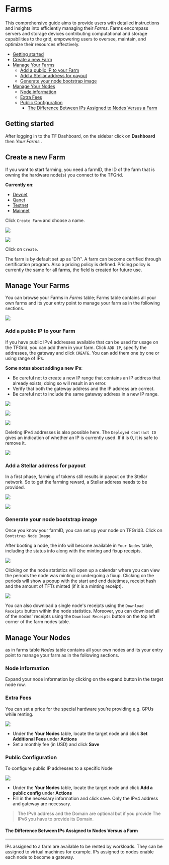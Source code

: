 # Farms  <!-- omit from toc -->

This comprehensive guide aims to provide users with detailed instructions and insights into efficiently managing their *Farms*. Farms encompass servers and storage devices contributing computational and storage capabilities to the grid, empowering users to oversee, maintain, and optimize their resources effectively.

- [Getting started](#getting-started)
- [Create a new Farm](#create-a-new-farm)
- [Manage Your Farms](#manage-your-farms)
  - [Add a public IP to your Farm](#add-a-public-ip-to-your-farm)
  - [Add a Stellar address for payout](#add-a-stellar-address-for-payout)
  - [Generate your node bootstrap image](#generate-your-node-bootstrap-image)
- [Manage Your Nodes](#manage-your-nodes)
  - [Node information](#node-information)
  - [Extra Fees](#extra-fees)
  - [Public Configuration](#public-configuration)
    - [The Difference Between IPs Assigned to Nodes Versus a Farm](#the-difference-between-ips-assigned-to-nodes-versus-a-farm)

## Getting started

After logging in to the TF Dashboard, on the sidebar click on **Dashboard** then *Your Farms* .

## Create a new Farm

If you want to start farming, you need a farmID, the ID of the farm that is owning the hardware node(s) you connect to the TFGrid.

**Currently on**:

- [Devnet](https://dashboard.dev.grid.tf/)
- [Qanet](https://dashboard.qa.grid.tf/)
- [Testnet](https://dashboard.test.grid.tf/)
- [Mainnet](https://dashboard.grid.tf/)

Click `Create Farm` and choose a name.

![ ](./img/dashboard_farms.png)

![ ](./img/dashboard_farms_create.png)

Click on `Create`.

The farm is by default set up as 'DIY'. A farm can become certified through certification program.
Also a pricing policy is defined. Pricing policy is currently the same for all farms, the field is created for future use.

## Manage Your Farms

You can browse your Farms in *Farms* table; Farms table contains all your own farms and its your entry point to manage your farm as in the following sections.

![](./img/dashboard_farms_farms_table.png)

### Add a public IP to your Farm

If you have public IPv4 addresses available that can be used for usage on the TFGrid, you can add them in your farm.
Click `ADD IP`, specify the addresses, the gateway and click `CREATE`.
You can add them one by one or using range of IPs.

**Some notes about adding a new IPs**:

- Be careful not to create a new IP range that contains an IP address that already exists; doing so will result in an error.
- Verify that both the gateway address and the IP address are correct.
- Be careful not to include the same gateway address in a new IP range.

![ ](./img/dashboard_farms_farm_details.png)

![ ](./img/dashboard_farms_add_ip_single.png)

![ ](./img/dashboard_farms_add_ip_range.png)

Deleting IPv4 addresses is also possible here. The `Deployed Contract ID` gives an indication of whether an IP is currently used. If it is 0, it is safe to remove it.

![ ](./img/dashboard_farms_ip_details.png)

### Add a Stellar address for payout

In a first phase, farming of tokens still results in payout on the Stellar network. So to get the farming reward, a Stellar address needs to be provided.

![ ](./img/dashboard_farms_farm_details.png)

![ ](./img/dashboard_farms_stellar_address.png)

### Generate your node bootstrap image

Once you know your farmID, you can set up your node on TFGrid3. Click on `Bootstrap Node Image`.

After booting a node, the info will become available in `Your Nodes` table, including the status info along with the minting and fixup receipts.

![ ](./img/dashboard_farms_node_details.png)

Clicking on the node statistics will open up a calendar where you can view the periods the node was minting or undergoing a fixup. Clicking on the periods will show a popup with the start and end datetimes, receipt hash and the amount of TFTs minted (if it is a minting receipt).

![ ](./img/dashboard_portal_ui_nodes_minting.png)

You can also download a single node's receipts using the `Download Receipts` button within the node statistics. Moreover, you can download all of the nodes' receipts using the `Download Receipts` button on the top left corner of the farm nodes table.

## Manage Your Nodes

as in farms table *Nodes* table contains all your own nodes and its your entry point to manage your farm as in the following sections.

### Node information

Expand your node information by clicking on the expand button in the target node row.

### Extra Fees

You can set a price for the special hardware you’re providing e.g. GPUs while renting.

![](./img/dashboard_farms_extra_fee.png)

- Under the **Your Nodes** table, locate the target node and click **Set Additional Fees** under **Actions**
- Set a monthly fee (in USD) and click **Save**

### Public Configuration

To configure public IP addresses to a specific Node

![](./img/dashboard_farms_public_config.png)

- Under the **Your Nodes** table, locate the target node and click **Add a public config** under **Actions**
- Fill in the necessary information and click save. Only the IPv4 address and gateway are necessary.

> The IPv6 address and the Domain are optional but if you provide The IPv6 you have to provide its Domain.

#### The Difference Between IPs Assigned to Nodes Versus a Farm

***

IPs assigned to a farm are available to be rented by workloads. They can be assigned to virtual machines for example. IPs assigned to nodes enable each node to become a gateway.
